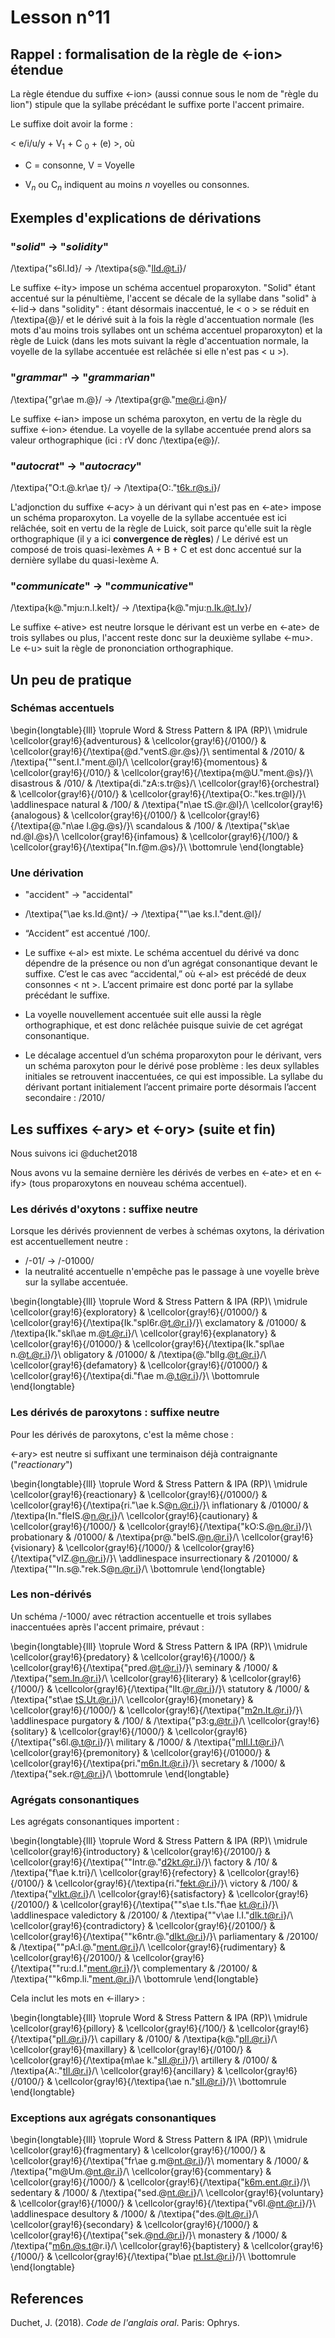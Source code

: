 # Lesson n°11



## Rappel : formalisation de la règle de <-ion> étendue

La règle étendue du suffixe <-ion> (aussi connue sous le nom de "règle du lion") stipule que la syllabe précédant le suffixe porte l'accent primaire.

Le suffixe doit avoir la forme :

< e/i/u/y + V$_{1}$ + C $_{0}$ + (e) >, où 

* C = consonne, V = Voyelle

* V$_{n}$ ou C$_{n}$ indiquent au moins $n$ voyelles ou consonnes.

## Exemples d'explications de dérivations

### "*solid*"  $\rightarrow$ "*solidity*" 

/\textipa{"s6l.Id}/  $\rightarrow$ /\textipa{s@."lId.@t.i}/

Le suffixe <-ity> impose un schéma accentuel proparoxyton. "Solid" étant accentué sur la pénultième, l'accent se décale de la syllabe <sol-> dans "solid" à <-lid-> dans "solidity" : étant désormais inaccentué, le < o > se réduit en /\textipa{@}/ et le dérivé suit à la fois la règle d'accentuation normale (les mots d'au moins trois syllabes ont un schéma accentuel proparoxyton) et la règle de Luick (dans les mots suivant la règle d'accentuation normale, la voyelle de la syllabe accentuée est relâchée si elle n'est pas < u >).


### "*grammar*"  $\rightarrow$ "*grammarian*" 

/\textipa{"gr\ae m.@}/  $\rightarrow$ /\textipa{gr@."me@r.i.@n}/

Le suffixe <-ian> impose un schéma paroxyton, en vertu de la règle du suffixe <-ion> étendue. La voyelle de la syllabe accentuée prend alors sa valeur orthographique (ici : <e>rV donc /\textipa{e@}/.


### "*autocrat*"  $\rightarrow$ "*autocracy*" 

/\textipa{"O:t.@.kr\ae t}/  $\rightarrow$ /\textipa{O:."t6k.r@s.i}/

L'adjonction du suffixe <-acy> à un dérivant qui n'est pas en <-ate> impose un schéma proparoxyton. La voyelle de la syllabe accentuée est ici relâchée, soit en vertu de la règle de Luick, soit parce qu'elle suit la règle orthographique (il y a ici **convergence de règles**) / Le dérivé est un composé de trois quasi-lexèmes A + B + C et est donc accentué sur la dernière syllabe du quasi-lexème A.


### "*communicate*"  $\rightarrow$ "*communicative*" 
 
/\textipa{k@."mju:n.I.keIt}/  $\rightarrow$ /\textipa{k@."mju:n.Ik.@t.Iv}/

Le suffixe <-ative> est neutre lorsque le dérivant est un verbe en <-ate> de trois syllabes ou plus, l'accent reste donc sur la deuxième syllabe <-mu>. Le <-u> suit la règle de prononciation orthographique.

## Un peu de pratique

### Schémas accentuels 


\begin{longtable}{lll}
\toprule
Word & Stress Pattern & IPA (RP)\\
\midrule
\cellcolor{gray!6}{adventurous} & \cellcolor{gray!6}{/0100/} & \cellcolor{gray!6}{/\textipa{@d."ventS.@r.@s}/}\\
sentimental & /2010/ & /\textipa{""sent.I."ment.@l}/\\
\cellcolor{gray!6}{momentous} & \cellcolor{gray!6}{/010/} & \cellcolor{gray!6}{/\textipa{m@U."ment.@s}/}\\
disastrous & /010/ & /\textipa{di."zA:s.tr@s}/\\
\cellcolor{gray!6}{orchestral} & \cellcolor{gray!6}{/010/} & \cellcolor{gray!6}{/\textipa{O:."kes.tr@l}/}\\
\addlinespace
natural & /100/ & /\textipa{"n\ae tS.@r.@l}/\\
\cellcolor{gray!6}{analogous} & \cellcolor{gray!6}{/0100/} & \cellcolor{gray!6}{/\textipa{@."n\ae l.@g.@s}/}\\
scandalous & /100/ & /\textipa{"sk\ae nd.@l.@s}/\\
\cellcolor{gray!6}{infamous} & \cellcolor{gray!6}{/100/} & \cellcolor{gray!6}{/\textipa{"In.f@m.@s}/}\\
\bottomrule
\end{longtable}

### Une dérivation

* "accident" $\rightarrow$ "accidental"



* /\textipa{"\ae ks.Id.@nt}/  $\rightarrow$ /\textipa{""\ae ks.I."dent.@l}/

* “Accident” est accentué /100/.

* Le suffixe <-al> est mixte. Le schéma accentuel du dérivé va donc dépendre de la présence ou non d’un agrégat consonantique devant le suffixe. C’est le cas avec “accidental,” où <-al> est précédé de deux consonnes < nt >. L’accent primaire est donc porté par la syllabe précédant le suffixe.

* La voyelle nouvellement accentuée suit elle aussi la règle orthographique, et est donc relâchée puisque suivie de cet agrégat consonantique.

* Le décalage accentuel d’un schéma proparoxyton pour le dérivant, vers un schéma paroxyton pour le dérivé pose problème : les deux syllables initiales se retrouvent inaccentuées, ce qui est impossible. La syllabe du dérivant portant initialement l’accent primaire porte désormais l’accent secondaire : /2010/


## Les suffixes <-ary> et <-ory> (suite et fin)

Nous suivons ici @duchet2018

Nous avons vu la semaine dernière les dérivés de verbes en <-ate>  et en <-ify> (tous proparoxytons en nouveau schéma accentuel).

### Les dérivés d'oxytons : suffixe neutre

Lorsque les dérivés proviennent de verbes à schémas oxytons, la dérivation est accentuellement neutre :

* /-01/  $\rightarrow$ /-01000/
* la neutralité accentuelle n'empêche pas le passage à une voyelle brève sur la syllabe accentuée.


\begin{longtable}{lll}
\toprule
Word & Stress Pattern & IPA (RP)\\
\midrule
\cellcolor{gray!6}{exploratory} & \cellcolor{gray!6}{/01000/} & \cellcolor{gray!6}{/\textipa{Ik."spl6r.@t.@r.i}/}\\
exclamatory & /01000/ & /\textipa{Ik."skl\ae m.@t.@r.i}/\\
\cellcolor{gray!6}{explanatory} & \cellcolor{gray!6}{/01000/} & \cellcolor{gray!6}{/\textipa{Ik."spl\ae n.@t.@r.i}/}\\
obligatory & /01000/ & /\textipa{@."blIg.@t.@r.i}/\\
\cellcolor{gray!6}{defamatory} & \cellcolor{gray!6}{/01000/} & \cellcolor{gray!6}{/\textipa{di."f\ae m.@.t@r.i}/}\\
\bottomrule
\end{longtable}

### Les dérivés de paroxytons : suffixe neutre

Pour les dérivés de paroxytons, c'est la même chose :

 <-ary> est neutre si suffixant une terminaison déjà contraignante ("*reactionary*") 


\begin{longtable}{lll}
\toprule
Word & Stress Pattern & IPA (RP)\\
\midrule
\cellcolor{gray!6}{reactionary} & \cellcolor{gray!6}{/01000/} & \cellcolor{gray!6}{/\textipa{ri."\ae k.S@n.@r.i}/}\\
inflationary & /01000/ & /\textipa{In."fleIS.@n.@r.i}/\\
\cellcolor{gray!6}{cautionary} & \cellcolor{gray!6}{/1000/} & \cellcolor{gray!6}{/\textipa{"kO:S.@n.@r.i}/}\\
probationary & /01000/ & /\textipa{pr@."beIS.@n.@r.i}/\\
\cellcolor{gray!6}{visionary} & \cellcolor{gray!6}{/1000/} & \cellcolor{gray!6}{/\textipa{"vIZ.@n.@r.i}/}\\
\addlinespace
insurrectionary & /201000/ & /\textipa{""In.s@."rek.S@n.@r.i}/\\
\bottomrule
\end{longtable}

### Les non-dérivés

Un schéma /-1000/ avec rétraction accentuelle et trois syllabes inaccentuées après l'accent primaire, prévaut :


\begin{longtable}{lll}
\toprule
Word & Stress Pattern & IPA (RP)\\
\midrule
\cellcolor{gray!6}{predatory} & \cellcolor{gray!6}{/1000/} & \cellcolor{gray!6}{/\textipa{"pred.@t.@r.i}/}\\
seminary & /1000/ & /\textipa{"sem.In.@r.i}/\\
\cellcolor{gray!6}{literary} & \cellcolor{gray!6}{/1000/} & \cellcolor{gray!6}{/\textipa{"lIt.@r.@r.i}/}\\
statutory & /1000/ & /\textipa{"st\ae tS.Ut.@r.i}/\\
\cellcolor{gray!6}{monetary} & \cellcolor{gray!6}{/1000/} & \cellcolor{gray!6}{/\textipa{"m2n.It.@r.i}/}\\
\addlinespace
purgatory & /100/ & /\textipa{"p3:g.@tr.i}/\\
\cellcolor{gray!6}{solitary} & \cellcolor{gray!6}{/1000/} & \cellcolor{gray!6}{/\textipa{"s6l.@.t@r.i}/}\\
military & /1000/ & /\textipa{"mIl.I.t@r.i}/\\
\cellcolor{gray!6}{premonitory} & \cellcolor{gray!6}{/01000/} & \cellcolor{gray!6}{/\textipa{pri."m6n.It.@r.i}/}\\
secretary & /1000/ & /\textipa{"sek.r@t.@r.i}/\\
\bottomrule
\end{longtable}

### Agrégats consonantiques 

Les agrégats consonantiques importent : 


\begin{longtable}{lll}
\toprule
Word & Stress Pattern & IPA (RP)\\
\midrule
\cellcolor{gray!6}{introductory} & \cellcolor{gray!6}{/20100/} & \cellcolor{gray!6}{/\textipa{""Intr.@."d2kt.@r.i}/}\\
factory & /10/ & /\textipa{"f\ae k.tri}/\\
\cellcolor{gray!6}{refectory} & \cellcolor{gray!6}{/0100/} & \cellcolor{gray!6}{/\textipa{ri."fekt.@r.i}/}\\
victory & /100/ & /\textipa{"vIkt.@r.i}/\\
\cellcolor{gray!6}{satisfactory} & \cellcolor{gray!6}{/20100/} & \cellcolor{gray!6}{/\textipa{""s\ae t.Is."f\ae kt.@r.i}/}\\
\addlinespace
valedictory & /20100/ & /\textipa{""v\ae l.I."dIk.t@r.i}/\\
\cellcolor{gray!6}{contradictory} & \cellcolor{gray!6}{/20100/} & \cellcolor{gray!6}{/\textipa{""k6ntr.@."dIkt.@r.i}/}\\
parliamentary & /20100/ & /\textipa{""pA:l.@."ment.@r.i}/\\
\cellcolor{gray!6}{rudimentary} & \cellcolor{gray!6}{/20100/} & \cellcolor{gray!6}{/\textipa{""ru:d.I."ment.@r.i}/}\\
complementary & /20100/ & /\textipa{""k6mp.li."ment.@r.i}/\\
\bottomrule
\end{longtable}

Cela inclut les mots en <-illary> :


\begin{longtable}{lll}
\toprule
Word & Stress Pattern & IPA (RP)\\
\midrule
\cellcolor{gray!6}{pillory} & \cellcolor{gray!6}{/100/} & \cellcolor{gray!6}{/\textipa{"pIl.@r.i}/}\\
capillary & /0100/ & /\textipa{k@."pIl.@r.i}/\\
\cellcolor{gray!6}{maxillary} & \cellcolor{gray!6}{/0100/} & \cellcolor{gray!6}{/\textipa{m\ae k."sIl.@r.i}/}\\
artillery & /0100/ & /\textipa{A:."tIl.@r.i}/\\
\cellcolor{gray!6}{ancillary} & \cellcolor{gray!6}{/0100/} & \cellcolor{gray!6}{/\textipa{\ae n."sIl.@r.i}/}\\
\bottomrule
\end{longtable}

### Exceptions aux agrégats consonantiques


\begin{longtable}{lll}
\toprule
Word & Stress Pattern & IPA (RP)\\
\midrule
\cellcolor{gray!6}{fragmentary} & \cellcolor{gray!6}{/1000/} & \cellcolor{gray!6}{/\textipa{"fr\ae g.m@nt.@r.i}/}\\
momentary & /1000/ & /\textipa{"m@Um.@nt.@r.i}/\\
\cellcolor{gray!6}{commentary} & \cellcolor{gray!6}{/1000/} & \cellcolor{gray!6}{/\textipa{"k6m.ent.@r.i}/}\\
sedentary & /1000/ & /\textipa{"sed.@nt.@r.i}/\\
\cellcolor{gray!6}{voluntary} & \cellcolor{gray!6}{/1000/} & \cellcolor{gray!6}{/\textipa{"v6l.@nt.@r.i}/}\\
\addlinespace
desultory & /1000/ & /\textipa{"des.@lt.@r.i}/\\
\cellcolor{gray!6}{secondary} & \cellcolor{gray!6}{/1000/} & \cellcolor{gray!6}{/\textipa{"sek.@nd.@r.i}/}\\
monastery & /1000/ & /\textipa{"m6n.@s.t@r.i}/\\
\cellcolor{gray!6}{baptistery} & \cellcolor{gray!6}{/1000/} & \cellcolor{gray!6}{/\textipa{"b\ae pt.Ist.@r.i}/}\\
\bottomrule
\end{longtable}

## References


Duchet, J. (2018). _Code de l'anglais oral_. Paris: Ophrys.


 
